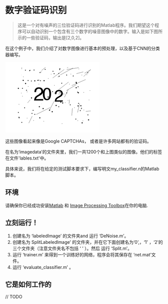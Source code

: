 # 数字验证码识别

> 这是一个对有噪声的三位验证码进行识别的Matlab程序。我们期望这个程序可以自动识别一个包含有三个数字的噪音图像中的数字。输入是如下图所示的一些验证码，输出是[2,0,2]。

在这个例子中，我们介绍了对数字图像进行基本的预处理，以及基于CNN的分类器编写。

![sample](sample.png) 

 这些图像看起来像是Google CAPTCHAs， 或者是许多网站都有的验证码。

在名为‘imagedata’的文件夹里，我们一共1200个和上图类似的图像。他们的标签在文件'lables.txt'中。

具体来说，我们将在给定的测试脚本要求下，编写明文my_classifier.n的Matlab脚本。

## 环境

请确保你已经成功安装[Matlab](https://www.mathworks.com/products/matlab.html ) 和 [Image Processing Toolbox](https://www.mathworks.com/products/image.html)在你的电脑. 

## 立刻运行！

1. 创建名为 ‘labeledImage’ 的文件夹and 运行 ‘DeNoise.m’。
2. 创建名为 SplitLabeledImage’ 的文件夹，并在它下面创建名为‘0’,，‘1’ ，‘2’的三个文件夹（注意文件夹名不包括     ‘   ’  ）。然后 运行 ‘Split.m’。
3. 运行 ‘trainer.m’ 来得到一个训练好的网络，程序会将其保存在 ‘net.mat’文件。
4. 运行 ‘evaluate_classifier.m’ 。

## 它是如何工作的

// TODO



